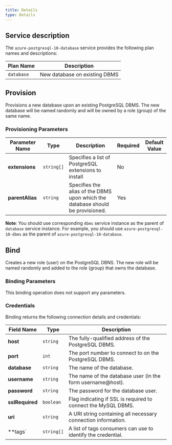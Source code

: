 ```yaml
---
title: Details
type: Details
---
```


## Service description

The `azure-postgresql-10-database` service provides the following plan names and descriptions:

| Plan Name | Description |
|-----------|-------------|
| `database` | New database on existing DBMS |

## Provision

Provisions a new database upon an existing PostgreSQL DBMS. The new
database will be named randomly and will be owned by a role (group) of the same
name.

### Provisioning Parameters

| Parameter Name | Type | Description | Required | Default Value |
|----------------|------|-------------|----------|---------------|
| **extensions** | `string[]` | Specifies a list of PostgreSQL extensions to install | No | |
| **parentAlias** | `string` | Specifies the alias of the DBMS upon which the database should be provisioned. | Yes | |

**Note**: You should use corresponding  `dbms` service instance as the parent of `database` service instance.  For example, you should use `azure-postgresql-10-dbms` as the parent of `azure-postgresql-10-database`.

## Bind

Creates a new role (user) on the PostgreSQL DBNS. The new role will be named
randomly and added to the  role (group) that owns the database.

### Binding Parameters

This binding operation does not support any parameters.

### Credentials

Binding returns the following connection details and credentials:

| Field Name | Type | Description |
|------------|------|-------------|
| **host** | `string` | The fully-qualified address of the PostgreSQL DBMS. |
| **port** | `int` | The port number to connect to on the PostgreSQL DBMS. |
| **database** | `string` | The name of the database. |
| **username** | `string` | The name of the database user (in the form username@host). |
| **password** | `string` | The password for the database user. |
| **sslRequired** | `boolean` | Flag indicating if SSL is required to connect the MySQL DBMS. |
| **uri** | `string` | A URI string containing all necessary connection information. |
| **tags` | `string[]` | A list of tags consumers can use to identify the credential. |
